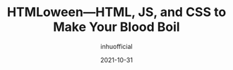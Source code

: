 ---
author: inhuofficial
date: 2021-10-31
permalink: false
publisher: thepracticaldev
tags:
  - html
  - css
  - javascript
target_url: https://dev.to/inhuofficial/its-htmloween-scary-html-js-and-css-2ncj
title: HTMLoween—HTML, JS, and CSS to Make Your Blood Boil
---